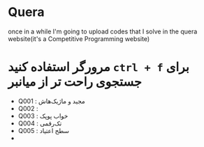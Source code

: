 # Quera
once in a while I'm going to upload codes that I solve in the quera website(it's a Competitive Programming website)

# مرورگر استفاده کنید `ctrl + f` برای جستجوی راحت تر از میانبر 
- Q001 : مجید و ماژیک‌هاش
- Q002 :
- Q003 : خواب پوپک
- Q004 : تک‌رقمی
- Q005 : سطح اعتیاد
- 
